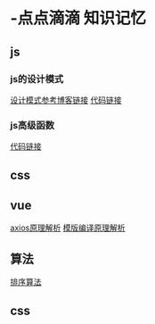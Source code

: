 <!--
 * @Descripttion: 
 * @version: 
 * @Author: mafengyan
 * @Date: 2020-05-20 16:53:25
 * @LastEditors: mafengyan
 * @LastEditTime: 2020-08-23 09:49:36
-->

# -点点滴滴 知识记忆

## js

### js的设计模式
 [设计模式参考博客链接](https://www.cnblogs.com/xiaohuochai/p/8029196.html)
 [代码链接](https://github.com/MYNGUFD/-/tree/master/js/%E8%AE%BE%E8%AE%A1%E6%A8%A1%E5%BC%8F)
### js高级函数
 [代码链接](http://note.youdao.com/noteshare?id=54551d84eb165f01b9eb48aeed82ff91)

## css

## vue 
[axios原理解析](https://github.com/YYNGUFD/-/tree/master/vue/axios)
[模版编译原理解析](https://github.com/YYNGUFD/-/tree/master/vue/vue%E6%95%B0%E6%8D%AE%E7%BC%96%E8%AF%91%E5%8E%9F%E7%90%86)


## 算法
[排序算法](https://github.com/MYNGUFD/-/tree/master/%E7%AE%97%E6%B3%95/%E6%8E%92%E5%BA%8F%E7%AE%97%E6%B3%95)

## css